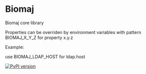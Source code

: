 # Biomaj

Biomaj core library


Properties can be overriden by environment variables with pattern BIOMAJ_X_Y_Z for property x.y.z

Example:

use BIOMAJ_LDAP_HOST for ldap.host

[![PyPI version](https://badge.fury.io/py/biomaj-core.svg)](https://badge.fury.io/py/biomaj-core)
